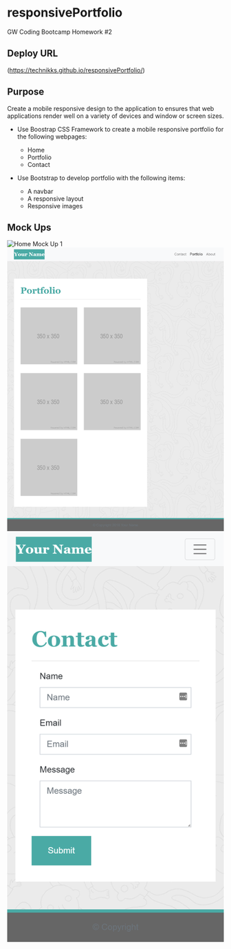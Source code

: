 # responsivePortfolio
GW Coding Bootcamp Homework #2 

## Deploy URL
(https://technikks.github.io/responsivePortfolio/)

## Purpose
Create a mobile responsive design to the application to ensures that web applications render well on a variety of devices and window or screen sizes. 

* Use Boostrap CSS Framework to create a mobile responsive portfolio for the following webpages: 
    * Home
    * Portfolio
    * Contact

* Use Bootstrap to develop portfolio with the following items: 
    * A navbar
    * A responsive layout
    * Responsive images

## Mock Ups
![Home Mock Up 1](Assets/Images/400-index.png)
![Portfolio Mock Up 3](Assets/Images/992-portfolio.png)
![Contact Mock Up 1](Assets/Images/400-contact.png)
